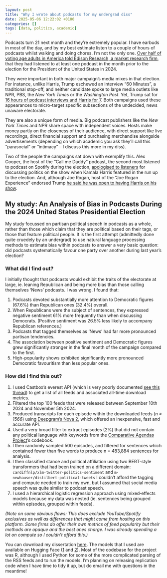 ```yaml
---
layout: post
title: "Why I wrote about podcasts for my undergrad diss"
date: 2025-05-06 12:22:02 +0100
categories: []
tags: [data, politics, academic]
---
```


Podcasts turn 21 next month and they’re extremely popular. I have earbuds in most of the day, and by my best estimate listen to a couple of hours of podcasts whilst walking and doing chores. I’m not the only one. [Over half of voting age adults in America told Edison Research, a market research firm](https://www.edisonresearch.com/the-top-50-podcasts-in-the-u-s-for-q4-2024/), that they had listened to at least one podcast in the month prior to the election for the President of the United States in 2024.

They were important in both major campaign’s media mixes in that election. For instance, unlike Harris, Trump eschewed an interview “60 Minutes”, a traditional stop-off, and neither candidate spoke to large media outlets like NPR, PBS, the *New York Times* or the *Washington Post*. Yet, Trump sat for [16 hours of podcast interviews and Harris for 7](https://www.economist.com/united-states/2024/11/30/donald-trump-may-find-it-harder-to-dominate-americas-conversation). Both campaigns used these appearances to micro-target specific subsections of the undecided, news unaware electorate. 

They are also a unique form of media. Big podcast publishers like the *New York Times* and NPR share space with independent voices. Hosts make money partly on the closeness of their audience, with direct support like live recordings, direct financial support and purchasing merchandise alongside advertisements (depending on which academic you ask they’ll call this “parasocial” or “intimacy” – I discuss this more in my diss). 

Two of the people the campaigns sat down with exemplify this. Alex Cooper, the host of the “Call me Daddy” podcast, the second most listened to podcast on Spotify during the election, [apologised to listeners](https://www.theatlantic.com/politics/archive/2024/10/kamala-harris-call-her-daddy-podcast/680181/) for discussing politics on the show when Kamala Harris featured in the run up to the election. And, although Joe Rogan, host of the “Joe Rogan Experience” endorsed Trump [he said he was open to having Harris on his show](https://www.reuters.com/world/us/harris-will-not-appear-joe-rogan-podcast-her-campaign-says-2024-10-25/).

## My study: An Analysis of Bias in Podcasts During the 2024 United States Presidential Election

My study focussed on partisan political speech in podcasts as a whole, rather than those which claim that they are political based on their tags, or those that feature political people. It is the first attempt (admittedly done quite cruedely by an undergrad) to use natural language processing methods to estimate bias within podcasts to answer a very basic question: did podcasts systematically favour one party over another during last year’s election?

### What did I find out?

I initially thought that podcasts would exhibit the traits of the electorate at large, ie. leaning Republican and being more bias than those calling themselves ‘News’ podcasts. I was wrong. I found that:

1. Podcasts devoted substantially more attention to Democratic figures (67.6%) than Republican ones (32.4%) overall. 
2. When Republicans were the subject of sentences, they expressed negative sentiment 61% more frequently than when discussing Democrats. (Positive sentiment was 26.5% less likely to accompany Republican references.)
3. Podcasts that tagged themselves as ‘News’ had far more pronounced partisan tendencies.
4. The association between positive sentiment and Democratic figures grew significantly stronger in the final month of the campaign compared to the first.
5. High-popularity shows exhibited significantly more pronounced Democratic favouritism than less popular ones.

### How did I find this out?

1. I used Castbox’s everest API (which is very poorly documented [see this thread](https://stackoverflow.com/questions/64801922/how-to-run-a-spider-in-scrapy-several-times-with-changing-a-part-of-url-in-def)) to get a list of all feeds and associated all-time download metrics.
2. Filtered the top 100 feeds that were released between September 10th 2024 and November 5th 2024. 
3. Produced transcripts for each episode within the downloaded feeds (*n = 1566*) using [Deepgram’s Nova 2](https://deepgram.com/learn/nova-2-speech-to-text-api), which offered an inexpensive, fast and accurate API.
4. Used a very broad filter to extract episodes (2%) that did not contain any political language with keywords from the [Comparative Agendas Project](https://www.comparativeagendas.net/datasets_codebooks)’s codebook.
5. I then randomly sampled 500 episodes, and filtered for sentences which contained fewer than five words to produce n = 483,884 sentences for analysis.
6. I then classified stance and political affiliation using two BERT-style transformers that had been trained on a different domain: `cardiffnlp/xlm-twitter-politics-sentiment` and `m-newhauser/distilbert-political-tweets` I couldn’t afford the tagging and compute needed to train my own, but I assumed that social media speech was quite similar to podcast speech.
7. I used a hierarchical logistic regression approach using mixed‐effects models because my data was nested (ie. sentences being grouped within episodes, grouped within feeds).

*(Note on some obvious flaws: This does exclude YouTube/Spotify exclusives as well as differences that might come from hosting on this platform. Some firms do offer their own metrics of feed popularity but their methods are opaque and the best ones charge. I was already spending a lot on compute so I couldn’t afford this.)*

You can download my dissertation [here](https://drive.google.com/file/d/18lLIoyeiG3Buy5CmjfGukvdg6TqJjCW6/view?usp=sharing). The models that I used are available on Hugging Face ([1](https://huggingface.co/cardiffnlp/twitter-roberta-base-sentiment) and [2](https://huggingface.co/m-newhauser/distilbert-political-tweets)). Most of the codebase for the project was R, although I used Python for some of the more complicated parsing of the RSS feeds and to run the models. I’m planning on releasing replication code when I have time to tidy it up, but do email me with questions in the meantime!
